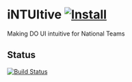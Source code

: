 # iNTUItive [![Install](https://www.dugout-online.com/images/news/newsico_s1.png)](https://github.com/DO-Tools/iNTUItive/raw/master/dist/lib/iNTUItive.user.js)
Making DO UI intuitive for National Teams   


## Status
[![Build Status](https://travis-ci.org/DO-Tools/iNTUItive.svg?branch=master)](https://travis-ci.org/DO-Tools/iNTUItive)

